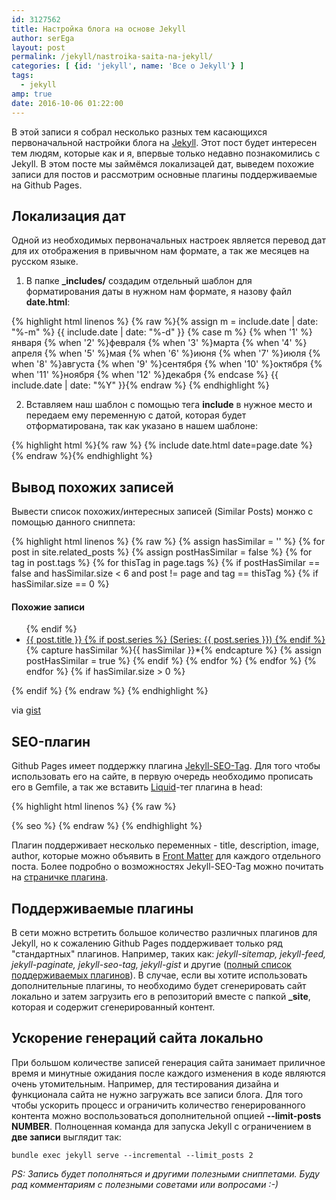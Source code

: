 ```yaml
---
id: 3127562
title: Настройка блога на основе Jekyll
author: serEga
layout: post
permalink: /jekyll/nastroika-saita-na-jekyll/
categories: [ {id: 'jekyll', name: 'Все о Jekyll'} ]
tags:
  - jekyll
amp: true
date: 2016-10-06 01:22:00
---
```


В этой записи я собрал несколько разных тем касающихся первоначальной настройки блога на [Jekyll](http://jekyllrb.com). Этот пост будет интересен тем людям, которые как и я, впервые только недавно познакомились с Jekyll. В этом посте мы займёмся локализацей дат, выведем похожие записи для постов и рассмотрим основные плагины поддерживаемые на Github Pages.

## Локализация дат
Одной из необходимых первоначальных настроек является перевод дат для их отображения в привычном нам формате, а так же месяцев на русском языке.

1. В папке **_includes/** создадим отдельный шаблон для форматирования даты в нужном нам формате, я назову файл **date.html**:

{% highlight html linenos %}
{% raw %}{% assign m = include.date | date: "%-m" %}
{{ include.date | date: "%-d" }}
{% case m %}
  {% when '1' %}января
  {% when '2' %}февраля
  {% when '3' %}марта
  {% when '4' %}апреля
  {% when '5' %}мая
  {% when '6' %}июня
  {% when '7' %}июля
  {% when '8' %}августа
  {% when '9' %}сентября
  {% when '10' %}октября
  {% when '11' %}ноября
  {% when '12' %}декабря
{% endcase %}
{{ include.date | date: "%Y" }}{% endraw %}
{% endhighlight %}

2. Вставляем наш шаблон с помощью тега **include** в нужное место и передаем ему переменную с датой, которая будет отформатирована, так как указано в нашем шаблоне:

{% highlight html %}{% raw %}
{% include date.html date=page.date %}
{% endraw %}{% endhighlight %}

## Вывод похожих записей
Вывести список похожих/интересных записей (Similar Posts) монжо с помощью данного сниппета:

{% highlight html linenos %}
{% raw %}
{% assign hasSimilar = '' %}
 {% for post in site.related_posts %}
     {% assign postHasSimilar = false %}
     {% for tag in post.tags %}
         {% for thisTag in page.tags %}
             {% if postHasSimilar == false and hasSimilar.size < 6 and post != page and tag == thisTag %}
                 {% if hasSimilar.size == 0 %}
                 <h4>Похожие записи</h4>
                 <ul>
                 {% endif %}
                 <li class="relatedPost">
                     <a href="{{ site.url }}{{ post.url }}">{{ post.title }}
                     {% if post.series %}
                         (Series: {{ post.series }})
                     {% endif %}
                     </a>
                 </li>
                 {% capture hasSimilar %}{{ hasSimilar }}*{% endcapture %}
                 {% assign postHasSimilar = true %}
             {% endif %}
         {% endfor %}
     {% endfor %}
 {% endfor %}
 {% if hasSimilar.size > 0 %}
    </ul>
{% endif %}
{% endraw %}
{% endhighlight %}

via [gist](https://gist.github.com/Ovilia/ea95e762544d84f00281)

## SEO-плагин
Github Pages имеет поддержку плагина [Jekyll-SEO-Tag](https://github.com/jekyll/jekyll-seo-tag). Для того чтобы использовать его на сайте, в первую очередь необходимо прописать его в Gemfile, а так же вставить  [Liquid](https://github.com/Shopify/liquid)-тег плагина в head:

{% highlight html linenos %}
{% raw %}
<head>
    {% seo %}
</head>
{% endraw %}
{% endhighlight %}

Плагин поддерживает несколько переменных - title, description, image, author, которые можно объявить в [Front Matter](https://jekyllrb.com/docs/frontmatter/) для каждого отдельного поста. Более подробно о возможностях Jekyll-SEO-Tag можно почитать на [страничке плагина](https://github.com/jekyll/jekyll-seo-tag).

## Поддерживаемые плагины
В сети можно встретить большое количество различных плагинов для Jekyll, но к сожалению Github Pages поддерживает только ряд "стандартных" плагинов. Например, таких как: _jekyll-sitemap, jekyll-feed, jekyll-paginate, jekyll-seo-tag, jekyll-gist_ и другие ([полный список поддерживаемых плагинов](https://pages.github.com/versions/)). В случае, если вы хотите использовать дополнительные плагины, то необходимо будет сгенерировать сайт локально и затем загрузить его в репозиторий вместе с папкой **_site**, которая и содержит сгенерированный контент.

## Ускорение генераций сайта локально
При большом количестве записей генерация сайта занимает приличное время и минутные ожидания после каждого изменения в коде являются очень утомительным. Например, для тестирования дизайна и функционала сайта не нужно загружать все записи блога. Для того чтобы ускорить процесс и ограничить количество генерированного контента можно воспользоваться дополнительной опцией **--limit-posts NUMBER**. Полноценная команда для запуска Jekyll с ограничением в **две записи** выглядит так:

```
bundle exec jekyll serve --incremental --limit_posts 2
```

_PS: Запись будет пополняться и другими полезными сниппетами. Буду рад комментариям с полезными советами или вопросами :-)_
